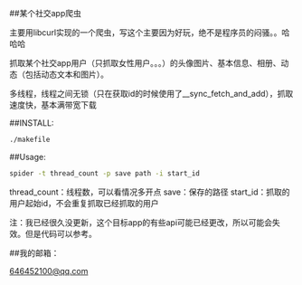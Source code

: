 ##某个社交app爬虫

主要用libcurl实现的一个爬虫，写这个主要因为好玩，绝不是程序员的闷骚。。哈哈哈

抓取某个社交app用户（只抓取女性用户。。。）的头像图片、基本信息、相册、动态（包括动态文本和图片）。

多线程，线程之间无锁（只在获取id的时候使用了__sync_fetch_and_add），抓取速度快，基本满带宽下载


##INSTALL:
```Bash
./makefile
```

##Usage:
```Bash
spider -t thread_count -p save path -i start_id
```

thread_count：线程数，可以看情况多开点
save：保存的路径
start_id：抓取的用户起始id，不会重复抓取已经抓取的用户

注：我已经很久没更新，这个目标app的有些api可能已经更改，所以可能会失效。但是代码可以参考。


##我的邮箱：
  
646452100@qq.com
